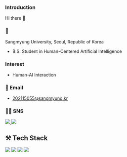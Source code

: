 <!--
**standyoung/standyoung** is a ✨ _special_ ✨ repository because its `README.md` (this file) appears on your GitHub profile.

Here are some ideas to get you started:

- 🔭 I’m currently working on ...
- 🌱 I’m currently learning ...
- 👯 I’m looking to collaborate on ...
- 🤔 I’m looking for help with ...
- 💬 Ask me about ...
- 📫 How to reach me: ...
- 😄 Pronouns: ...
- ⚡ Fun fact: ...
-->
### Introduction
Hi there 👋

### 🏫
Sangmyung University, Seoul, Republic of Korea
 - B.S. Student in Human-Centered Artificial Intelligence

### Interest
 - Human-AI Interaction

<!--### Qualification
 - SQL Developer-->

### 📨 Email
- 202115055@sangmyung.kr
  
### 👨‍💻 SNS
<a href="#/">
  <img src="https://img.shields.io/badge/Tech%20Blog-11B48A?style=flat-square&logo=Tistory&logoColor=white&link=#">
</a>

<a href="#">
  <img src="https://img.shields.io/badge/Instagram-E4405F?style=flat-square&logo=Instagram&logoColor=white&link=#">
</a>


## ⚒️ Tech Stack
<a>
<img src="https://img.shields.io/badge/Python-3776AB?style=flat-square&logo=Python&logoColor=white">
<img src="https://img.shields.io/badge/Pytorch-EE4C2C?style=flat-square&logo=Pytorch&logoColor=white">
<img src="https://img.shields.io/badge/Jupyter-F37626?style=flat-square&logo=Jupyter&logoColor=white">
<img src="https://img.shields.io/badge/java-007396?style=for-the-badge&logo=java&logoColor=white">
</a>
